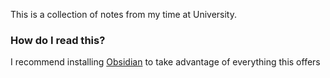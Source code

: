 This is a collection of notes from my time at University.

### How do I read this?

I recommend installing [Obsidian](https://obsidian.md/download) to take advantage of everything this offers

